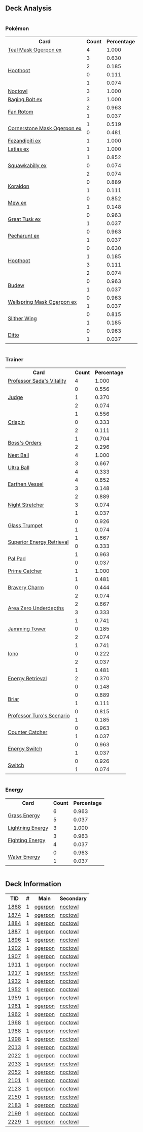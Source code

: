 
## Deck Analysis

<div style="display: flex; flex-wrap: wrap;">
<div style="flex: 1; margin-right: 10px;">
<h3>Pokémon</h3><table><tr><th>Card</th><th>Count</th><th>Percentage</th></tr><tr><td rowspan='1'><a href='https://limitlesstcg.com/cards/TWM/25'>Teal Mask Ogerpon ex</a></td><td>4</td><td>1.000</td></tr><tr><td rowspan='4'><a href='https://limitlesstcg.com/cards/SCR/114'>Hoothoot</a></td><td>3</td><td>0.630</td></tr><tr><td>2</td><td>0.185</td></tr><tr><td>0</td><td>0.111</td></tr><tr><td>1</td><td>0.074</td></tr><tr><td rowspan='1'><a href='https://limitlesstcg.com/cards/SCR/115'>Noctowl</a></td><td>3</td><td>1.000</td></tr><tr><td rowspan='1'><a href='https://limitlesstcg.com/cards/TEF/123'>Raging Bolt ex</a></td><td>3</td><td>1.000</td></tr><tr><td rowspan='2'><a href='https://limitlesstcg.com/cards/SCR/118'>Fan Rotom</a></td><td>2</td><td>0.963</td></tr><tr><td>1</td><td>0.037</td></tr><tr><td rowspan='2'><a href='https://limitlesstcg.com/cards/TWM/112'>Cornerstone Mask Ogerpon ex</a></td><td>1</td><td>0.519</td></tr><tr><td>0</td><td>0.481</td></tr><tr><td rowspan='1'><a href='https://limitlesstcg.com/cards/SFA/38'>Fezandipiti ex</a></td><td>1</td><td>1.000</td></tr><tr><td rowspan='1'><a href='https://limitlesstcg.com/cards/SSP/76'>Latias ex</a></td><td>1</td><td>1.000</td></tr><tr><td rowspan='3'><a href='https://limitlesstcg.com/cards/PAL/169'>Squawkabilly ex</a></td><td>1</td><td>0.852</td></tr><tr><td>0</td><td>0.074</td></tr><tr><td>2</td><td>0.074</td></tr><tr><td rowspan='2'><a href='https://limitlesstcg.com/cards/SSP/116'>Koraidon</a></td><td>0</td><td>0.889</td></tr><tr><td>1</td><td>0.111</td></tr><tr><td rowspan='2'><a href='https://limitlesstcg.com/cards/MEW/151'>Mew ex</a></td><td>0</td><td>0.852</td></tr><tr><td>1</td><td>0.148</td></tr><tr><td rowspan='2'><a href='https://limitlesstcg.com/cards/PAF/53'>Great Tusk ex</a></td><td>0</td><td>0.963</td></tr><tr><td>1</td><td>0.037</td></tr><tr><td rowspan='2'><a href='https://limitlesstcg.com/cards/SFA/39'>Pecharunt ex</a></td><td>0</td><td>0.963</td></tr><tr><td>1</td><td>0.037</td></tr><tr><td rowspan='4'><a href='https://limitlesstcg.com/cards/PRE/77'>Hoothoot</a></td><td>0</td><td>0.630</td></tr><tr><td>1</td><td>0.185</td></tr><tr><td>3</td><td>0.111</td></tr><tr><td>2</td><td>0.074</td></tr><tr><td rowspan='2'><a href='https://limitlesstcg.com/cards/PRE/4'>Budew</a></td><td>0</td><td>0.963</td></tr><tr><td>1</td><td>0.037</td></tr><tr><td rowspan='2'><a href='https://limitlesstcg.com/cards/TWM/64'>Wellspring Mask Ogerpon ex</a></td><td>0</td><td>0.963</td></tr><tr><td>1</td><td>0.037</td></tr><tr><td rowspan='2'><a href='https://limitlesstcg.com/cards/PAR/107'>Slither Wing</a></td><td>0</td><td>0.815</td></tr><tr><td>1</td><td>0.185</td></tr><tr><td rowspan='2'><a href='https://limitlesstcg.com/cards/MEW/132'>Ditto</a></td><td>0</td><td>0.963</td></tr><tr><td>1</td><td>0.037</td></tr></table>
</div><div style='flex: 1; margin-right: 10px;'><h3>Trainer</h3><table><tr><th>Card</th><th>Count</th><th>Percentage</th></tr><tr><td rowspan='1'><a href='https://limitlesstcg.com/cards/PAR/170'>Professor Sada's Vitality</a></td><td>4</td><td>1.000</td></tr><tr><td rowspan='3'><a href='https://limitlesstcg.com/cards/SVI/176'>Judge</a></td><td>0</td><td>0.556</td></tr><tr><td>1</td><td>0.370</td></tr><tr><td>2</td><td>0.074</td></tr><tr><td rowspan='3'><a href='https://limitlesstcg.com/cards/SCR/133'>Crispin</a></td><td>1</td><td>0.556</td></tr><tr><td>0</td><td>0.333</td></tr><tr><td>2</td><td>0.111</td></tr><tr><td rowspan='2'><a href='https://limitlesstcg.com/cards/PAL/172'>Boss's Orders</a></td><td>1</td><td>0.704</td></tr><tr><td>2</td><td>0.296</td></tr><tr><td rowspan='1'><a href='https://limitlesstcg.com/cards/SVI/181'>Nest Ball</a></td><td>4</td><td>1.000</td></tr><tr><td rowspan='2'><a href='https://limitlesstcg.com/cards/SVI/196'>Ultra Ball</a></td><td>3</td><td>0.667</td></tr><tr><td>4</td><td>0.333</td></tr><tr><td rowspan='2'><a href='https://limitlesstcg.com/cards/PAR/163'>Earthen Vessel</a></td><td>4</td><td>0.852</td></tr><tr><td>3</td><td>0.148</td></tr><tr><td rowspan='3'><a href='https://limitlesstcg.com/cards/SFA/61'>Night Stretcher</a></td><td>2</td><td>0.889</td></tr><tr><td>3</td><td>0.074</td></tr><tr><td>1</td><td>0.037</td></tr><tr><td rowspan='2'><a href='https://limitlesstcg.com/cards/SCR/135'>Glass Trumpet</a></td><td>0</td><td>0.926</td></tr><tr><td>1</td><td>0.074</td></tr><tr><td rowspan='2'><a href='https://limitlesstcg.com/cards/PAL/189'>Superior Energy Retrieval</a></td><td>1</td><td>0.667</td></tr><tr><td>0</td><td>0.333</td></tr><tr><td rowspan='2'><a href='https://limitlesstcg.com/cards/SVI/182'>Pal Pad</a></td><td>1</td><td>0.963</td></tr><tr><td>0</td><td>0.037</td></tr><tr><td rowspan='1'><a href='https://limitlesstcg.com/cards/TEF/157'>Prime Catcher</a></td><td>1</td><td>1.000</td></tr><tr><td rowspan='3'><a href='https://limitlesstcg.com/cards/PAL/173'>Bravery Charm</a></td><td>1</td><td>0.481</td></tr><tr><td>0</td><td>0.444</td></tr><tr><td>2</td><td>0.074</td></tr><tr><td rowspan='2'><a href='https://limitlesstcg.com/cards/SCR/131'>Area Zero Underdepths</a></td><td>2</td><td>0.667</td></tr><tr><td>3</td><td>0.333</td></tr><tr><td rowspan='3'><a href='https://limitlesstcg.com/cards/TWM/153'>Jamming Tower</a></td><td>1</td><td>0.741</td></tr><tr><td>0</td><td>0.185</td></tr><tr><td>2</td><td>0.074</td></tr><tr><td rowspan='3'><a href='https://limitlesstcg.com/cards/PAL/185'>Iono</a></td><td>1</td><td>0.741</td></tr><tr><td>0</td><td>0.222</td></tr><tr><td>2</td><td>0.037</td></tr><tr><td rowspan='3'><a href='https://limitlesstcg.com/cards/SVI/171'>Energy Retrieval</a></td><td>1</td><td>0.481</td></tr><tr><td>2</td><td>0.370</td></tr><tr><td>0</td><td>0.148</td></tr><tr><td rowspan='2'><a href='https://limitlesstcg.com/cards/SCR/132'>Briar</a></td><td>0</td><td>0.889</td></tr><tr><td>1</td><td>0.111</td></tr><tr><td rowspan='2'><a href='https://limitlesstcg.com/cards/PAR/171'>Professor Turo's Scenario</a></td><td>0</td><td>0.815</td></tr><tr><td>1</td><td>0.185</td></tr><tr><td rowspan='2'><a href='https://limitlesstcg.com/cards/PAR/160'>Counter Catcher</a></td><td>0</td><td>0.963</td></tr><tr><td>1</td><td>0.037</td></tr><tr><td rowspan='2'><a href='https://limitlesstcg.com/cards/SVI/173'>Energy Switch</a></td><td>0</td><td>0.963</td></tr><tr><td>1</td><td>0.037</td></tr><tr><td rowspan='2'><a href='https://limitlesstcg.com/cards/SVI/194'>Switch</a></td><td>0</td><td>0.926</td></tr><tr><td>1</td><td>0.074</td></tr></table>
</div><div style='flex: 1; margin-right: 10px;'><h3>Energy</h3><table><tr><th>Card</th><th>Count</th><th>Percentage</th></tr><tr><td rowspan='2'><a href='https://limitlesstcg.com/cards/SVE/9'>Grass Energy</a></td><td>6</td><td>0.963</td></tr><tr><td>5</td><td>0.037</td></tr><tr><td rowspan='1'><a href='https://limitlesstcg.com/cards/SVE/12'>Lightning Energy</a></td><td>3</td><td>1.000</td></tr><tr><td rowspan='2'><a href='https://limitlesstcg.com/cards/SVE/14'>Fighting Energy</a></td><td>3</td><td>0.963</td></tr><tr><td>4</td><td>0.037</td></tr><tr><td rowspan='2'><a href='https://limitlesstcg.com/cards/SVE/11'>Water Energy</a></td><td>0</td><td>0.963</td></tr><tr><td>1</td><td>0.037</td></tr></table>
</div></div>

## Deck Information

<table>
<tr><th>TID</th><th>#</th><th>Main</th><th>Secondary</th></tr>
<tr><td><a href='https://limitlesstcg.com/tournaments/jp/1868'>1868</a></td><td>1</td><td><a href='https://limitlesstcg.com/decks/list/jp/27777'>ogerpon</a></td><td><a href='https://limitlesstcg.com/decks/list/jp/27777'>noctowl</a></td></tr><tr><td><a href='https://limitlesstcg.com/tournaments/jp/1874'>1874</a></td><td>1</td><td><a href='https://limitlesstcg.com/decks/list/jp/27863'>ogerpon</a></td><td><a href='https://limitlesstcg.com/decks/list/jp/27863'>noctowl</a></td></tr><tr><td><a href='https://limitlesstcg.com/tournaments/jp/1884'>1884</a></td><td>1</td><td><a href='https://limitlesstcg.com/decks/list/jp/27986'>ogerpon</a></td><td><a href='https://limitlesstcg.com/decks/list/jp/27986'>noctowl</a></td></tr><tr><td><a href='https://limitlesstcg.com/tournaments/jp/1887'>1887</a></td><td>1</td><td><a href='https://limitlesstcg.com/decks/list/jp/28034'>ogerpon</a></td><td><a href='https://limitlesstcg.com/decks/list/jp/28034'>noctowl</a></td></tr><tr><td><a href='https://limitlesstcg.com/tournaments/jp/1896'>1896</a></td><td>1</td><td><a href='https://limitlesstcg.com/decks/list/jp/28168'>ogerpon</a></td><td><a href='https://limitlesstcg.com/decks/list/jp/28168'>noctowl</a></td></tr><tr><td><a href='https://limitlesstcg.com/tournaments/jp/1902'>1902</a></td><td>1</td><td><a href='https://limitlesstcg.com/decks/list/jp/28262'>ogerpon</a></td><td><a href='https://limitlesstcg.com/decks/list/jp/28262'>noctowl</a></td></tr><tr><td><a href='https://limitlesstcg.com/tournaments/jp/1907'>1907</a></td><td>1</td><td><a href='https://limitlesstcg.com/decks/list/jp/28341'>ogerpon</a></td><td><a href='https://limitlesstcg.com/decks/list/jp/28341'>noctowl</a></td></tr><tr><td><a href='https://limitlesstcg.com/tournaments/jp/1911'>1911</a></td><td>1</td><td><a href='https://limitlesstcg.com/decks/list/jp/28404'>ogerpon</a></td><td><a href='https://limitlesstcg.com/decks/list/jp/28404'>noctowl</a></td></tr><tr><td><a href='https://limitlesstcg.com/tournaments/jp/1917'>1917</a></td><td>1</td><td><a href='https://limitlesstcg.com/decks/list/jp/28499'>ogerpon</a></td><td><a href='https://limitlesstcg.com/decks/list/jp/28499'>noctowl</a></td></tr><tr><td><a href='https://limitlesstcg.com/tournaments/jp/1932'>1932</a></td><td>1</td><td><a href='https://limitlesstcg.com/decks/list/jp/28735'>ogerpon</a></td><td><a href='https://limitlesstcg.com/decks/list/jp/28735'>noctowl</a></td></tr><tr><td><a href='https://limitlesstcg.com/tournaments/jp/1952'>1952</a></td><td>1</td><td><a href='https://limitlesstcg.com/decks/list/jp/29053'>ogerpon</a></td><td><a href='https://limitlesstcg.com/decks/list/jp/29053'>noctowl</a></td></tr><tr><td><a href='https://limitlesstcg.com/tournaments/jp/1959'>1959</a></td><td>1</td><td><a href='https://limitlesstcg.com/decks/list/jp/29164'>ogerpon</a></td><td><a href='https://limitlesstcg.com/decks/list/jp/29164'>noctowl</a></td></tr><tr><td><a href='https://limitlesstcg.com/tournaments/jp/1961'>1961</a></td><td>1</td><td><a href='https://limitlesstcg.com/decks/list/jp/29196'>ogerpon</a></td><td><a href='https://limitlesstcg.com/decks/list/jp/29196'>noctowl</a></td></tr><tr><td><a href='https://limitlesstcg.com/tournaments/jp/1962'>1962</a></td><td>1</td><td><a href='https://limitlesstcg.com/decks/list/jp/29212'>ogerpon</a></td><td><a href='https://limitlesstcg.com/decks/list/jp/29212'>noctowl</a></td></tr><tr><td><a href='https://limitlesstcg.com/tournaments/jp/1968'>1968</a></td><td>1</td><td><a href='https://limitlesstcg.com/decks/list/jp/29307'>ogerpon</a></td><td><a href='https://limitlesstcg.com/decks/list/jp/29307'>noctowl</a></td></tr><tr><td><a href='https://limitlesstcg.com/tournaments/jp/1988'>1988</a></td><td>1</td><td><a href='https://limitlesstcg.com/decks/list/jp/29626'>ogerpon</a></td><td><a href='https://limitlesstcg.com/decks/list/jp/29626'>noctowl</a></td></tr><tr><td><a href='https://limitlesstcg.com/tournaments/jp/1998'>1998</a></td><td>1</td><td><a href='https://limitlesstcg.com/decks/list/jp/29785'>ogerpon</a></td><td><a href='https://limitlesstcg.com/decks/list/jp/29785'>noctowl</a></td></tr><tr><td><a href='https://limitlesstcg.com/tournaments/jp/2013'>2013</a></td><td>1</td><td><a href='https://limitlesstcg.com/decks/list/jp/30023'>ogerpon</a></td><td><a href='https://limitlesstcg.com/decks/list/jp/30023'>noctowl</a></td></tr><tr><td><a href='https://limitlesstcg.com/tournaments/jp/2022'>2022</a></td><td>1</td><td><a href='https://limitlesstcg.com/decks/list/jp/30166'>ogerpon</a></td><td><a href='https://limitlesstcg.com/decks/list/jp/30166'>noctowl</a></td></tr><tr><td><a href='https://limitlesstcg.com/tournaments/jp/2033'>2033</a></td><td>1</td><td><a href='https://limitlesstcg.com/decks/list/jp/30342'>ogerpon</a></td><td><a href='https://limitlesstcg.com/decks/list/jp/30342'>noctowl</a></td></tr><tr><td><a href='https://limitlesstcg.com/tournaments/jp/2052'>2052</a></td><td>1</td><td><a href='https://limitlesstcg.com/decks/list/jp/30644'>ogerpon</a></td><td><a href='https://limitlesstcg.com/decks/list/jp/30644'>noctowl</a></td></tr><tr><td><a href='https://limitlesstcg.com/tournaments/jp/2101'>2101</a></td><td>1</td><td><a href='https://limitlesstcg.com/decks/list/jp/31398'>ogerpon</a></td><td><a href='https://limitlesstcg.com/decks/list/jp/31398'>noctowl</a></td></tr><tr><td><a href='https://limitlesstcg.com/tournaments/jp/2123'>2123</a></td><td>1</td><td><a href='https://limitlesstcg.com/decks/list/jp/31747'>ogerpon</a></td><td><a href='https://limitlesstcg.com/decks/list/jp/31747'>noctowl</a></td></tr><tr><td><a href='https://limitlesstcg.com/tournaments/jp/2150'>2150</a></td><td>1</td><td><a href='https://limitlesstcg.com/decks/list/jp/32170'>ogerpon</a></td><td><a href='https://limitlesstcg.com/decks/list/jp/32170'>noctowl</a></td></tr><tr><td><a href='https://limitlesstcg.com/tournaments/jp/2183'>2183</a></td><td>1</td><td><a href='https://limitlesstcg.com/decks/list/jp/32672'>ogerpon</a></td><td><a href='https://limitlesstcg.com/decks/list/jp/32672'>noctowl</a></td></tr><tr><td><a href='https://limitlesstcg.com/tournaments/jp/2199'>2199</a></td><td>1</td><td><a href='https://limitlesstcg.com/decks/list/jp/32923'>ogerpon</a></td><td><a href='https://limitlesstcg.com/decks/list/jp/32923'>noctowl</a></td></tr><tr><td><a href='https://limitlesstcg.com/tournaments/jp/2229'>2229</a></td><td>1</td><td><a href='https://limitlesstcg.com/decks/list/jp/33396'>ogerpon</a></td><td><a href='https://limitlesstcg.com/decks/list/jp/33396'>noctowl</a></td></tr></table>